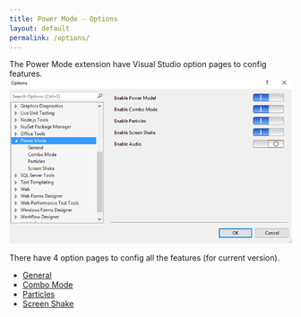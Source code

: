 ```yaml
---
title: Power Mode - Options
layout: default
permalink: /options/
---
```


The Power Mode extension have Visual Studio option pages to config features.
![Option Pages](../images/option.jpg)

There have 4 option pages to config all the features (for current version).
* [General](general)
* [Combo Mode](combomode)
* [Particles](particles)
* [Screen Shake](screenshake)
